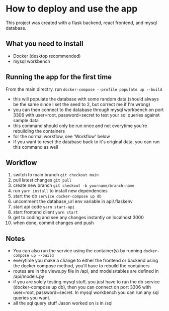 # How to deploy and use the app

This project was created with a flask backend, react frontend, and mysql database.

## What you need to install
- Docker (desktop recommended)
- mysql workbench

## Running the app for the first time
From the main directry, run `docker-compose --profile populate up --build`
  - this will populate the database with some random data (should always be the same since I set the seed to 2, but correct me if I'm wrong)
  - you can then connect to the database through mysql workbench on port 3306 with user=root, password=secret to test your sql queries against sample data
  - this command should only be run once and not everytime you're rebuilding the containers
  - for the normal workflow, see 'Workflow' below
  - If you want to reset the database back to it's original data, you can run this command as well

## Workflow
1. switch to main branch `git checkout main`
2. pull latest changes `git pull`
3. create new branch `git checkout -b yourname/branch-name`
4. run `yarn install` to install new dependencies
5. start the db `service docker-compose up db`
6. uncomment the database_url env variable in api/.flaskenv
7. start api code `yarn start-api`
8. start frontend client `yarn start`
9. get to coding and see any changes instantly on localhost:3000
10. when done, commit changes and push

## Notes
 - You can also run the service using the container(s) by running `docker-compose up --build`
  - everytime you make a change to either the frontend or backend using the docker compose method, you'll have to rebuild the containers
 - routes are in the views.py file in /api, and models/tables are defined in /api/models.py
 - if you are solely testing mysql stuff, you just have to run the db service (docker-compose up db), then you can connect on port 3306 with user=root, password=secret. In mysql workbench you can run any sql queries you want.
 - all the sql query stuff Jason worked on is in /sql
